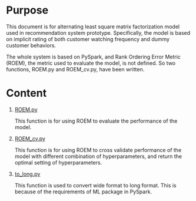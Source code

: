 # Purpose

This document is for alternating least square matrix factorization model used in recommendation system prototype. Specifically, the model is based on implicit rating of both customer watching frequency and dummy customer behaviors.

The whole system is based on PySpark, and Rank Ordering Error Metric (ROEM), the metric used to evaluate the model, is not defined.  So two functions, ROEM.py and ROEM_cv.py, have been written.

# Content

1. [ROEM.py](https://github.com/BrandonJia/recommendationSystem/blob/master/AlternatingLeastSquare(ALS)/ROEM.py)

   This function is for using ROEM to evaluate the performance of the model.

2. [ROEM_cv.py](https://github.com/BrandonJia/recommendationSystem/blob/master/AlternatingLeastSquare(ALS)/ROEM_cv.py)

   This function is for using ROEM to cross validate performance of the model with different combination of hyperparameters, and return the optimal setting of hyperparameters.

3. [to_long.py](https://github.com/BrandonJia/recommendationSystem/blob/master/AlternatingLeastSquare(ALS)/to_long.py)

   This function is used to convert wide format to long format. This is because of the requirements of ML package in PySpark.
